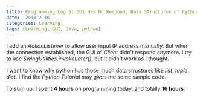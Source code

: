 ```yaml
---
title: Programming Log 5: GUI Has No Respond, Data Structures of Python
date: '2013-2-16'
categories: Learning
tags: [Learning, GUI, Java, python]
---
```


I add an *ActionListener* to allow user input IP address manually. But when the connection established, the GUI of *Client* didn't respond anymore. I try to use *SwingUtilities.invokeLater()*, but it didn't work as I thought.


I want to know why python has those much data structures like *list*, *tuple*, *dict*. I find the *Python Tutorial* may gives me some sample code.


To sum up, I spent **4 hours** on programming today, and totally **16 hours**.
